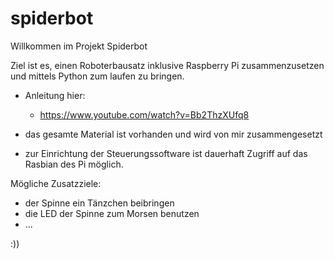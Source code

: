 # spiderbot

Willkommen im Projekt Spiderbot

Ziel ist es, einen Roboterbausatz inklusive Raspberry Pi zusammenzusetzen und mittels Python zum laufen zu bringen.

  - Anleitung hier:
      - https://www.youtube.com/watch?v=Bb2ThzXUfq8

  
  - das gesamte Material ist vorhanden und wird von mir zusammengesetzt
  - zur Einrichtung der Steuerungssoftware ist dauerhaft Zugriff auf das Rasbian des Pi möglich.

Mögliche Zusatzziele:
  - der Spinne ein Tänzchen beibringen
  - die LED der Spinne zum Morsen benutzen
  - ...


:))
